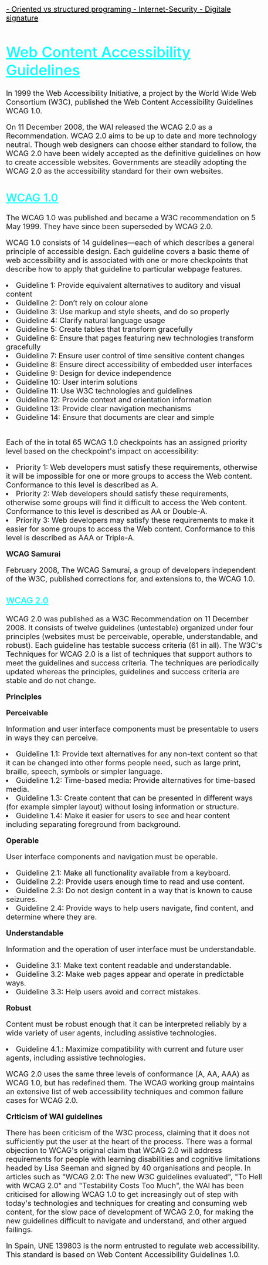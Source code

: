 <!DOCTYPE html>
<html>
    <head>
        <meta charset="utf-8">
        <title>Accessibility standrds</title>
    </head>
    <body>
         <style>
        body{
        font-size: 20px;
        margin: 4em;
        }
        h1{
        font-weight: 500;
        text-intet: 8mm;
        text-decoration: underline;
        color: rgb(0,255,255);
        }
         h2{
        font-weight: 500;
        text-intet: 8mm;
        text-decoration: underline;
        color: rgb(0,255,255);
        }
         h3{
        font-weight: 500;
        text-intet: 8mm;
        text-decoration: underline;
        color: rgb(0,255,255);
        } 
        #hopper-links{
    background: rgb(209,245,255)
    border: 2px dashed blue;
    font-size: 20px;
    }
    a:link{
    color: rgb(0,0,0);
    }
    a:hover, a:active, a:focus {
    background-color: rgb(0,255,255);
    }     
    </style>
         <div id="hopper-links">
    <a href="programing.html" > - Oriented vs structured programing </a>
    <a href="Internet-Security.html" > - Internet-Security </a>
    <a href="Digitale-signature.html" > - Digitale signature </a>
    </div>
      <h1>Web Content Accessibility Guidelines</h1>
      <p>In 1999 the Web Accessibility Initiative, a project by the World Wide Web
Consortium (W3C), published the Web Content Accessibility Guidelines WCAG 1.0.</p>
      <p>On 11 December 2008, the WAI released the WCAG 2.0 as a Recommendation. WCAG
2.0 aims to be up to date and more technology neutral. Though web designers can choose
either standard to follow, the WCAG 2.0 have been widely accepted as the definitive
guidelines on how to create accessible websites. Governments are steadily adopting the
WCAG 2.0 as the accessibility standard for their own websites.</p>
      <h2>WCAG 1.0</h2>
      <p>The WCAG 1.0 was published and became a W3C recommendation on 5 May 1999. They
have since been superseded by WCAG 2.0.</p>
      <p>WCAG 1.0 consists of 14 guidelines—each of which describes a general principle of
accessible design. Each guideline covers a basic theme of web accessibility and is
associated with one or more checkpoints that describe how to apply that guideline to
particular webpage features.</p>
      <li>Guideline 1: Provide equivalent alternatives to auditory and visual content</li>
      <li>Guideline 2: Don’t rely on colour alone</li>
      <li>Guideline 3: Use markup and style sheets, and do so properly</li>
      <li>Guideline 4: Clarify natural language usage</li>
      <li>Guideline 5: Create tables that transform gracefully</li>
      <li>Guideline 6: Ensure that pages featuring new technologies transform gracefully</li>
      <li>Guideline 7: Ensure user control of time sensitive content changes</li>
      <li>Guideline 8: Ensure direct accessibility of embedded user interfaces</li>
      <li>Guideline 9: Design for device independence</li>
      <li>Guideline 10: User interim solutions</li>
      <li>Guideline 11: Use W3C technologies and guidelines</li>
      <li>Guideline 12: Provide context and orientation information</li>
      <li>Guideline 13: Provide clear navigation mechanisms</li>
      <li>Guideline 14: Ensure that documents are clear and simple</li>
         <br>
      <p>Each of the in total 65 WCAG 1.0 checkpoints has an assigned priority level based on the
checkpoint's impact on accessibility:</p>  
      <li>Priority 1: Web developers must satisfy these requirements, otherwise it will be
impossible for one or more groups to access the Web content. Conformance to this
level is described as A.</li>
      <li>Priority 2: Web developers should satisfy these requirements, otherwise some
groups will find it difficult to access the Web content. Conformance to this level is
described as AA or Double-A.</li>
      <li>Priority 3: Web developers may satisfy these requirements to make it easier for
some groups to access the Web content. Conformance to this level is described
as AAA or Triple-A.</li>
        <p><strong>WCAG Samurai</strong></p>
        <p>February 2008, The WCAG Samurai, a group of developers independent of the W3C,
published corrections for, and extensions to, the WCAG 1.0.</p> 
        <h3>WCAG 2.0</h3>
        <p>WCAG 2.0 was published as a W3C Recommendation on 11 December 2008. It consists of
twelve guidelines (untestable) organized under four principles (websites must
be perceivable, operable, understandable, and robust). Each guideline has testable
success criteria (61 in all). The W3C's Techniques for WCAG 2.0 is a list of techniques that
support authors to meet the guidelines and success criteria. The techniques are
periodically updated whereas the principles, guidelines and success criteria are stable and
do not change.</p>
        <p><strong>Principles</strong></p>
        <p><strong>Perceivable</strong></p>
        <p>Information and user interface components must be presentable to users in ways they can
perceive.</p>
        <li>Guideline 1.1: Provide text alternatives for any non-text content so that it can be
changed into other forms people need, such as large print, braille, speech, symbols or
simpler language.</li>
        <li>Guideline 1.2: Time-based media: Provide alternatives for time-based media.</li>
        <li>Guideline 1.3: Create content that can be presented in different ways (for example
simpler layout) without losing information or structure.</li>
        <li>Guideline 1.4: Make it easier for users to see and hear content including separating
foreground from background.</li>
        <p><strong>Operable</strong></p>
        <p>User interface components and navigation must be operable.</p>
        <li>Guideline 2.1: Make all functionality available from a keyboard.</li>
        <li>Guideline 2.2: Provide users enough time to read and use content.</li>
        <li>Guideline 2.3: Do not design content in a way that is known to cause seizures.</li>
        <li>Guideline 2.4: Provide ways to help users navigate, find content, and determine
where they are.</li>
        <p><strong>Understandable</strong></p>
        <p>Information and the operation of user interface must be understandable.</p>
        <li>Guideline 3.1: Make text content readable and understandable.</li>
        <li>Guideline 3.2: Make web pages appear and operate in predictable ways.</li>
        <li>Guideline 3.3: Help users avoid and correct mistakes.</li>
        <p><strong>Robust</strong></p>
        <p>Content must be robust enough that it can be interpreted reliably by a wide variety of user
agents, including assistive technologies.</p>
        <li>Guideline 4.1.: Maximize compatibility with current and future user agents, including
assistive technologies.</li>
        <p>WCAG 2.0 uses the same three levels of conformance (A, AA, AAA) as WCAG 1.0, but has
redefined them. The WCAG working group maintains an extensive list of web accessibility
techniques and common failure cases for WCAG 2.0.</p>
        <p><strong>Criticism of WAI guidelines</strong></p>
        <p>There has been criticism of the W3C process, claiming that it does not sufficiently put the
user at the heart of the process. There was a formal objection to WCAG's original claim that
WCAG 2.0 will address requirements for people with learning disabilities and cognitive
limitations headed by Lisa Seeman and signed by 40 organisations and people. In articles
such as "WCAG 2.0: The new W3C guidelines evaluated", "To Hell with WCAG 2.0" and
"Testability Costs Too Much", the WAI has been criticised for allowing WCAG 1.0 to get
increasingly out of step with today's technologies and techniques for creating and
consuming web content, for the slow pace of development of WCAG 2.0, for making the
new guidelines difficult to navigate and understand, and other argued failings.</p>
        <p>In Spain, UNE 139803 is the norm entrusted to regulate web accessibility. This standard is
based on Web Content Accessibility Guidelines 1.0.</p>
    </body>
</html>


